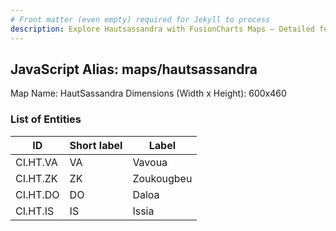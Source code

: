 ```yaml
---
# Front matter (even empty) required for Jekyll to process
description: Explore Hautsassandra with FusionCharts Maps – Detailed features for seamless integration. Try now & enhance your data visualization today! 
---
```


## JavaScript Alias: maps/hautsassandra

Map Name: HautSassandra
Dimensions (Width x Height): 600x460

### List of Entities

ID | Short label | Label
---|---|---|
CI.HT.VA|VA|Vavoua
CI.HT.ZK|ZK|Zoukougbeu
CI.HT.DO|DO|Daloa
CI.HT.IS|IS|Issia
